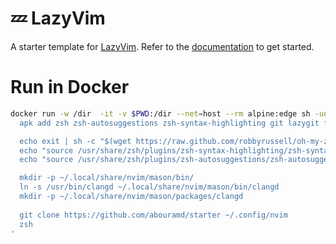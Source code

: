 # 💤 LazyVim

A starter template for [LazyVim](https://github.com/LazyVim/LazyVim).
Refer to the [documentation](https://lazyvim.github.io/installation) to get started.

# Run in Docker

```bash
docker run -w /dir  -it -v $PWD:/dir --net=host --rm alpine:edge sh -uelic '
  apk add zsh zsh-autosuggestions zsh-syntax-highlighting git lazygit fzf curl neovim ripgrep alpine-sdk npm nodejs clang clang-dev fd luarocks unzip wget gzip bash tree-sitter --update

  echo exit | sh -c "$(wget https://raw.github.com/robbyrussell/oh-my-zsh/master/tools/install.sh -O -)"
  echo "source /usr/share/zsh/plugins/zsh-syntax-highlighting/zsh-syntax-highlighting.zsh" >> ~/.zshrc
  echo "source /usr/share/zsh/plugins/zsh-autosuggestions/zsh-autosuggestions.zsh" >> ~/.zshrc

  mkdir -p ~/.local/share/nvim/mason/bin/
  ln -s /usr/bin/clangd ~/.local/share/nvim/mason/bin/clangd
  mkdir -p ~/.local/share/nvim/mason/packages/clangd
  
  git clone https://github.com/abouramd/starter ~/.config/nvim
  zsh
'
```
